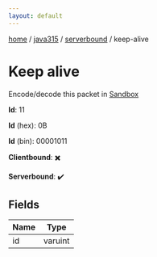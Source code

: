 ```yaml
---
layout: default
---
```


[home](/)  /  [java315](/protocol/java315)  /  [serverbound](/protocol/java315/serverbound)  /  keep-alive

# Keep alive

Encode/decode this packet in [Sandbox](../../../sandbox/java315#serverbound.keep_alive)

**Id**: 11

**Id** (hex): 0B

**Id** (bin): 00001011

**Clientbound**: ✖️

**Serverbound**: ✔️

## Fields

Name | Type
---|---
id | varuint
